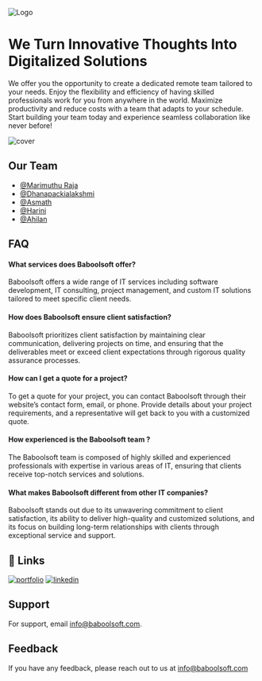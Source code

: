 

![Logo](https://baboolsoft.com/assets/images/blogo.png)


# We Turn Innovative Thoughts Into Digitalized Solutions

We offer you the opportunity to create a dedicated remote team tailored to your needs. Enjoy the flexibility and efficiency of having skilled professionals work for you from anywhere in the world. Maximize productivity and reduce costs with a team that adapts to your schedule. Start building your team today and experience seamless collaboration like never before!



![cover](https://cloud.appwrite.io/v1/storage/buckets/my5app/files/67f8e95d000c49862c5c/view?project=my5app)


## Our Team

- [@Marimuthu Raja](https://www.github.com/Marimuthu-Raja)
- [@Dhanapackialakshmi](https://www.github.com/dhanapackialskshmi)
- [@Asmath](https://www.github.com/asmath-s)
- [@Harini](https://www.github.com/ikigai-follower)
- [@Ahilan](https://www.github.com/Ahilan0499)


## FAQ

#### What services does Baboolsoft offer?

Baboolsoft offers a wide range of IT services including software development, IT consulting, project management, and custom IT solutions tailored to meet specific client needs.

#### How does Baboolsoft ensure client satisfaction?

Baboolsoft prioritizes client satisfaction by maintaining clear communication, delivering projects on time, and ensuring that the deliverables meet or exceed client expectations through rigorous quality assurance processes.

#### How can I get a quote for a project?

To get a quote for your project, you can contact Baboolsoft through their website’s contact form, email, or phone. Provide details about your project requirements, and a representative will get back to you with a customized quote.

#### How experienced is the Baboolsoft team ?

The Baboolsoft team is composed of highly skilled and experienced professionals with expertise in various areas of IT, ensuring that clients receive top-notch services and solutions.

#### What makes Baboolsoft different from other IT companies?

Baboolsoft stands out due to its unwavering commitment to client satisfaction, its ability to deliver high-quality and customized solutions, and its focus on building long-term relationships with clients through exceptional service and support.

## 🔗 Links
[![portfolio](https://img.shields.io/badge/Baboolsoft-000?style=for-the-badge&logo=ko-fi&logoColor=white)](https://baboolsoft.com/)
[![linkedin](https://img.shields.io/badge/linkedin-0A66C2?style=for-the-badge&logo=linkedin&logoColor=white)](https://www.linkedin.com/company/baboolsoft/)



## Support

For support, email info@baboolsoft.com.


## Feedback

If you have any feedback, please reach out to us at info@baboolsoft.com

